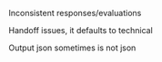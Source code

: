 Inconsistent responses/evaluations

Handoff issues, it defaults to technical

Output json sometimes is not json


